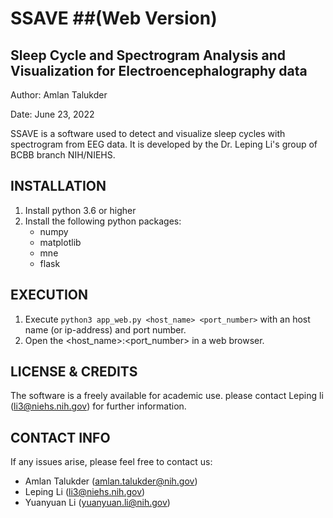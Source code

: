 # SSAVE ##(Web Version)
## Sleep Cycle and Spectrogram Analysis and Visualization for Electroencephalography data

Author: Amlan Talukder

Date: June 23, 2022

SSAVE is a software used to detect and visualize sleep cycles with spectrogram from EEG data. 
It is developed by the Dr. Leping Li's group of BCBB branch NIH/NIEHS.

INSTALLATION
--------------------------------------------------------------------------------------------
   1. Install python 3.6 or higher
   2. Install the following python packages:
        * numpy
        * matplotlib
        * mne
        * flask

EXECUTION
--------------------------------------------------------------------------------------------------------------------------------------

   1. Execute `python3 app_web.py <host_name> <port_number>` with an host name (or ip-address) and port number.
   2. Open the <host_name>:<port_number> in a web browser.

LICENSE & CREDITS
-------------------------------------------------------------------------------------------------
The software is a freely available for academic use.
please contact Leping li (li3@niehs.nih.gov) for further information. 

CONTACT INFO
-------------------------------------------------------------------------------------------------
If any issues arise, please feel free to contact us:
* Amlan Talukder (amlan.talukder@nih.gov)
* Leping Li (li3@niehs.nih.gov)
* Yuanyuan Li (yuanyuan.li@nih.gov)